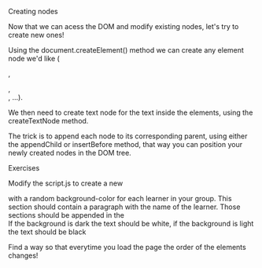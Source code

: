 Creating nodes

Now that we can acess the DOM and modify existing nodes, let's try to create new ones!

Using the document.createElement() method we can create any element node we'd like (<p>, <section>, <div>, ...).

We then need to create text node for the text inside the elements, using the createTextNode method.

The trick is to append each node to its corresponding parent, using either the appendChild or insertBefore method, that way you can position your newly created nodes in the DOM tree.

Exercises

Modify the script.js to create a new <section> with a random background-color for each learner in your group. This section should contain a paragraph with the name of the learner. Those sections should be appended in the <article>
If the background is dark the text should be white, 
if the background is light the text should be black

Find a way so that everytime you load the page the order of the elements changes!